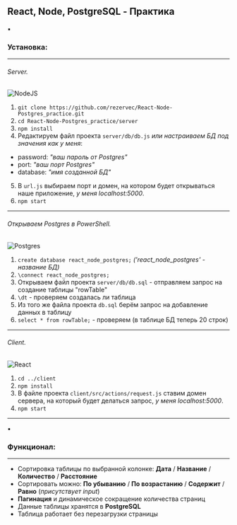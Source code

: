 ## React, Node, PostgreSQL - Практика

:black_small_square:

### Установка:

---

###### Server.
![NodeJS](https://img.shields.io/badge/node.js-6DA55F?style=for-the-badge&logo=node.js&logoColor=white)
1. ```git clone https://github.com/rezervec/React-Node-Postgres_practice.git```
2. ```cd React-Node-Postgres_practice/server```
3. ```npm install```
4. Редактируем файл проекта ```server/db/db.js``` *или настраиваем БД под значения как у меня*:
- password: *"ваш пароль от Postgres"*
- port: *"ваш порт Postgres"*
- database: *"имя созданной БД"*
5. В ```url.js``` выбираем порт и домен, на котором будет открываться наше приложение, *у меня localhost:5000*.
6. ```npm start```

---

###### Открываем Postgres в PowerShell.
![Postgres](https://img.shields.io/badge/postgres-%23316192.svg?style=for-the-badge&logo=postgresql&logoColor=white)
1. ```create database react_node_postgres;``` *('react_node_postgres' - название БД)*
2. ```\connect react_node_postgres;```
3. Открываем файл проекта ```server/db/db.sql``` - отправляем запрос на создание таблицы "rowTable"
4. ```\dt``` - проверяем создалась ли таблица
5. Из того же файла проекта ```db.sql``` берём запрос на добавление данных в таблицу
6. ```select * from rowTable;``` - проверяем (в таблице БД теперь 20 строк)

---

###### Client.
![React](https://img.shields.io/badge/react-%2320232a.svg?style=for-the-badge&logo=react&logoColor=%2361DAFB)
1. ```cd ../client```
2. ```npm install```
3. В файле проекта ```client/src/actions/request.js``` ставим домен сервера, на который будет делаться запрос, *у меня localhost:5000*.
4. ```npm start```

---

:black_small_square:

### Функционал:
---
- Сортировка таблицы по выбранной колонке: __Дата__ / __Название__ / __Количество__ / __Расстояние__
- Сортировать можно: __По убыванию__ / __По возрастанию__ / __Содержит__ / __Равно__ (*присутствует input*)
- __Пагинация__ и динамическое сокращение количества страниц
- Данные таблицы хранятся в __PostgreSQL__
- Таблица работает без перезагрузки страницы